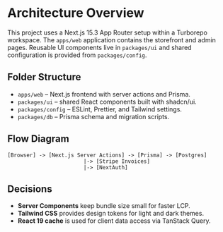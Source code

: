 # Architecture Overview

This project uses a Next.js 15.3 App Router setup within a Turborepo
workspace. The `apps/web` application contains the storefront and admin
pages. Reusable UI components live in `packages/ui` and shared
configuration is provided from `packages/config`.

## Folder Structure

- `apps/web` – Next.js frontend with server actions and Prisma.
- `packages/ui` – shared React components built with shadcn/ui.
- `packages/config` – ESLint, Prettier, and Tailwind settings.
- `packages/db` – Prisma schema and migration scripts.

## Flow Diagram

```
[Browser] -> [Next.js Server Actions] -> [Prisma] -> [Postgres]
                        |-> [Stripe Invoices]
                        |-> [NextAuth]
```

## Decisions

- **Server Components** keep bundle size small for faster LCP.
- **Tailwind CSS** provides design tokens for light and dark themes.
- **React 19 cache** is used for client data access via TanStack Query.
